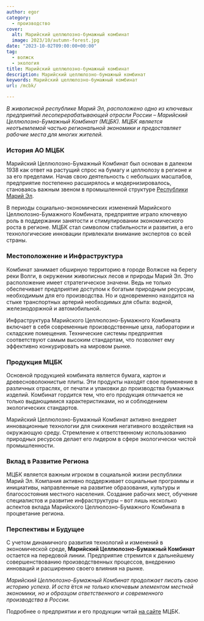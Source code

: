 ```yaml
---
author: egor
category:
  - производство
cover:
  alt: Марийский целлюлозно-бумажный комбинат
  image: 2023/10/autumn-forest.jpg
date: "2023-10-02T09:00:00+00:00"
tag:
  - волжск
  - экология
title: Марийский целлюлозно-бумажный комбинат
description: Марийский целлюлозно-бумажный комбинат
keywords: Марийский целлюлозно-бумажный комбинат
url: /mcbk/

---
```

_В живописной республике Марий Эл, расположено одно из ключевых предприятий лесоперерабатывающей отрасли России – Марийский Целлюлозно-Бумажный Комбинат (МЦБК). МЦБК является неотъемлемой частью региональной экономики и предоставляет рабочие места для многих жителей._

### История АО МЦБК

Марийский Целлюлозно-Бумажный Комбинат был основан в далеком 1938 как ответ на растущий спрос на бумагу и целлюлозу в регионе и за его пределами. Начав свою деятельность с небольших масштабов, предприятие постепенно расширялось и модернизировалось, становаясь важным звеном в промышленной структуре [Республики Марий Эл](/).

В периоды социально-экономических изменений Марийского Целлюлозно-Бумажного Комбината, предприятие играло ключевую роль в поддержании занятости и стимулировании экономического роста в регионе. МЦБК стал символом стабильности и развития, а его технологические инновации привлекали внимание экспертов со всей страны.

### **Местоположение и Инфраструктура**

Комбинат занимает обширную территорию в городе Волжске на берегу реки Волги, в окружении живописных лесов и природы Марий Эл. Это расположение имеет стратегическое значени. Ведь не только обеспечивает предприятие доступом к богатым природным ресурсам, необходимым для его производства. Но и одновременно находится на стыке транспортных артерий необходимых для сбыта: водной, железнодоржной и автомобильной.

Инфраструктура Марийского Целлюлозно-Бумажного Комбината включает в себя современные производственные цеха, лаборатории и складские помещения. Технические системы предприятия соответствуют самым высоким стандартам, что позволяет ему эффективно конкурировать на мировом рынке.

### Продукция МЦБК

Основной продукцией комбината является бумага, картон и древесноволокнистые плиты. Эти продукты находят свое применение в различных отраслях, от печати и упаковки до производства бумажных изделий. Комбинат гордится тем, что его продукция отличается не только выдающимися характеристиками, но и соблюдением экологических стандартов.

Марийский Целлюлозно-Бумажный Комбинат активно внедряет инновационные технологии для снижения негативного воздействия на окружающую среду. Стремление к ответственному использованию природных ресурсов делает его лидером в сфере экологически чистой промышленности.

### **Вклад в Развитие Региона**

МЦБК является важным игроком в социальной жизни республики Марий Эл. Компания активно поддерживает социальные программы и инициативы, направленные на развитие образования, культуры и благосостояния местного населения. Создание рабочих мест, обучение специалистов и развитие инфраструктуры – вот лишь несколько аспектов вклада Марийского Целлюлозно-Бумажного Комбината в процветание региона.

### **Перспективы и Будущее**

С учетом динамичного развития технологий и изменений в экономической среде, **Марийский Целлюлозно-Бумажный Комбинат** остается на передовой линии. Предприятие стремится к дальнейшему совершенствованию производственных процессов, внедрению инноваций и расширению своего влияния на рынке.

_Марийский Целлюлозно-Бумажный Комбинат продолжает писать свою историю успеха_. _И оста_ ётся _не только ключевым элементом местной экономики, но и образцом ответственного и современного производства в России._

Подробнее о предприятии и его продукции читай [на сайте](http://www.marbum.ru/) МЦБК.
